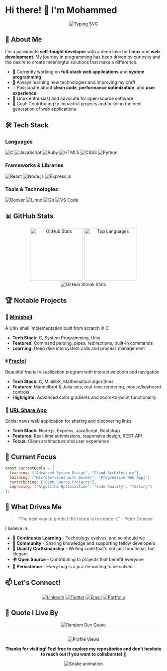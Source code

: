 # Hi there! 👋 I'm Mohammed

<div align="center">
  <img src="https://readme-typing-svg.herokuapp.com?font=Fira+Code&size=30&duration=3000&pause=1000&color=00D4AA&center=true&vCenter=true&width=600&lines=Full+Stack+Developer;Linux+Enthusiast;Problem+Solver" alt="Typing SVG" />
</div>

## 🚀 About Me

I'm a passionate **self-taught developer** with a deep love for **Linux** and **web development**. My journey in programming has been driven by curiosity and the desire to create meaningful solutions that make a difference.

- 🔭 Currently working on **full-stack web applications** and **system programming**
- 🌱 Always learning new technologies and improving my craft
- 💡 Passionate about **clean code**, **performance optimization**, and **user experience**
- 🐧 Linux enthusiast and advocate for open-source software
- 🎯 Goal: Contributing to impactful projects and building the next generation of web applications

## 🛠️ Tech Stack

### Languages
![C](https://img.shields.io/badge/C-00599C?style=for-the-badge&logo=c&logoColor=white)
![JavaScript](https://img.shields.io/badge/JavaScript-F7DF1E?style=for-the-badge&logo=javascript&logoColor=black)
![Ruby](https://img.shields.io/badge/Ruby-CC342D?style=for-the-badge&logo=ruby&logoColor=white)
![HTML5](https://img.shields.io/badge/HTML5-E34F26?style=for-the-badge&logo=html5&logoColor=white)
![CSS3](https://img.shields.io/badge/CSS3-1572B6?style=for-the-badge&logo=css3&logoColor=white)
![Python](https://img.shields.io/badge/Python-3776AB?style=for-the-badge&logo=python&logoColor=white)

### Frameworks & Libraries
![React](https://img.shields.io/badge/React-20232A?style=for-the-badge&logo=react&logoColor=61DAFB)
![Node.js](https://img.shields.io/badge/Node.js-43853D?style=for-the-badge&logo=node.js&logoColor=white)
![Express.js](https://img.shields.io/badge/Express.js-404D59?style=for-the-badge)

### Tools & Technologies
![Docker](https://img.shields.io/badge/Docker-2496ED?style=for-the-badge&logo=docker&logoColor=white)
![Linux](https://img.shields.io/badge/Linux-FCC624?style=for-the-badge&logo=linux&logoColor=black)
![Git](https://img.shields.io/badge/Git-F05032?style=for-the-badge&logo=git&logoColor=white)
![VS Code](https://img.shields.io/badge/VS_Code-007ACC?style=for-the-badge&logo=visual-studio-code&logoColor=white)


## 📊 GitHub Stats

<div align="center">
  <img src="https://github-readme-stats.vercel.app/api?username=yourusername&show_icons=true&theme=radical&hide_border=true&count_private=true" alt="GitHub Stats" height="170"/>
  <img src="https://github-readme-stats.vercel.app/api/top-langs/?username=yourusername&layout=compact&theme=radical&hide_border=true" alt="Top Languages" height="170"/>
</div>

<div align="center">
  <img src="https://github-readme-streak-stats.herokuapp.com/?user=yourusername&theme=radical&hide_border=true" alt="GitHub Streak Stats"/>
</div>

## 🏆 Notable Projects

### 🐚 [Minishell](https://github.com/yourusername/minishell)
A Unix shell implementation built from scratch in C
- **Tech Stack:** C, System Programming, Unix
- **Features:** Command parsing, pipes, redirections, built-in commands
- **Learning:** Deep dive into system calls and process management

### 🌀 [Fractol](https://github.com/yourusername/fractol) 
Beautiful fractal visualization program with interactive zoom and navigation
- **Tech Stack:** C, MinilibX, Mathematical algorithms
- **Features:** Mandelbrot & Julia sets, real-time rendering, mouse/keyboard controls
- **Highlights:** Advanced color gradients and zoom-to-point functionality

### 🔗 [URL Share App](https://github.com/yourusername/url-share-app)
Social news web application for sharing and discovering links
- **Tech Stack:** Node.js, Express, JavaScript, Bootstrap
- **Features:** Real-time submissions, responsive design, REST API
- **Focus:** Clean architecture and user experience

## 🎯 Current Focus

```javascript
const currentGoals = {
  learning: ["Advanced System Design", "Cloud Architecture"],
  building: ["Microservices with Docker", "Progressive Web Apps"],
  contributing: ["Open Source Projects"],
  improving: ["Algorithm Optimization", "Code Quality", "Testing"]
};
```

## 🌟 What Drives Me

> "The best way to predict the future is to create it." - Peter Drucker

I believe in:
- 🧠 **Continuous Learning** - Technology evolves, and so should we
- 🤝 **Community** - Sharing knowledge and supporting fellow developers
- 🔧 **Quality Craftsmanship** - Writing code that's not just functional, but elegant
- 🌍 **Open Source** - Contributing to projects that benefit everyone
- 💪 **Persistence** - Every bug is a puzzle waiting to be solved

## 📫 Let's Connect!

<div align="center">

[![LinkedIn](https://img.shields.io/badge/LinkedIn-0077B5?style=for-the-badge&logo=linkedin&logoColor=white)](https://linkedin.com/in/yourprofile)
[![Twitter](https://img.shields.io/badge/Twitter-1DA1F2?style=for-the-badge&logo=twitter&logoColor=white)](https://twitter.com/yourhandle)
[![Email](https://img.shields.io/badge/Email-D14836?style=for-the-badge&logo=gmail&logoColor=white)](mailto:your.email@example.com)
[![Portfolio](https://img.shields.io/badge/Portfolio-000000?style=for-the-badge&logo=About.me&logoColor=white)](https://yourportfolio.com)

</div>

## 💭 Quote I Live By

<div align="center">
  <img src="https://quotes-github-readme.vercel.app/api?type=horizontal&theme=radical" alt="Random Dev Quote"/>
</div>

---

<div align="center">
  <img src="https://komarev.com/ghpvc/?username=yourusername&label=Profile%20views&color=0e75b6&style=flat" alt="Profile Views" />
  
  **Thanks for visiting! Feel free to explore my repositories and don't hesitate to reach out if you want to collaborate! 🚀**
</div>

<!-- Snake eating contributions animation -->
<div align="center">
  <img src="https://raw.githubusercontent.com/yourusername/yourusername/output/github-contribution-grid-snake.svg" alt="Snake animation" />
</div>

